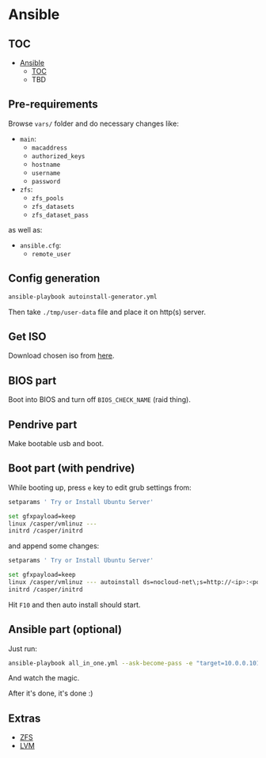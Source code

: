 # Ansible

## TOC

* [Ansible](#ansible)
  * [TOC](#toc)
  * TBD

## Pre-requirements

Browse `vars/` folder and do necessary changes like:
  * `main`:
    * `macaddress`
    * `authorized_keys`
    * `hostname`
    * `username`
    * `password`
  * `zfs`:
    * `zfs_pools`
    * `zfs_datasets`
    * `zfs_dataset_pass`

as well as:
  * `ansible.cfg`:
    * `remote_user`

## Config generation

```bash
ansible-playbook autoinstall-generator.yml
```

Then take `./tmp/user-data` file and place it on http(s) server.

## Get ISO

Download chosen iso from [here](https://ubuntu.com/download/server).

## BIOS part

Boot into BIOS and turn off `BIOS_CHECK_NAME` (raid thing).

## Pendrive part

Make bootable usb and boot.

## Boot part (with pendrive)

While booting up, press `e` key to edit grub settings from:

```bash
setparams ' Try or Install Ubuntu Server'

set gfxpayload=keep
linux /casper/vmlinuz ---
initrd /casper/initrd
```

and append some changes:

```bash
setparams ' Try or Install Ubuntu Server'

set gfxpayload=keep
linux /casper/vmlinuz --- autoinstall ds=nocloud-net\;s=http://<ip>:<port>/<location-of-user-data-folder>
initrd /casper/initrd
```

Hit `F10` and then auto install should start.

## Ansible part (optional)

Just run:

```bash
ansible-playbook all_in_one.yml --ask-become-pass -e "target=10.0.0.101 custom_dns=true" -i 10.0.0.101,
```

And watch the magic.

After it's done, it's done :)

## Extras

* [ZFS](./readme/zfs.md)
* [LVM](./readme/lvm.md)
